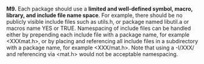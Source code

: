 **M9.** Each package should use a **limited and well-defined symbol, macro, library, and include file
name space**. For example, there should be no publicly visible include files such as utils.h, or package
named libutil.a or macros name YES or TRUE. Namespacing of include files can be handled either by
prepending each include file with a package name, for example <XXXmat.h>, or by placing and
referencing all include files in a subdirectory with a package name, for example <XXX/mat.h>. Note
that using a -I/XXX/ and referencing via <mat.h> would not be acceptable namespacing.
